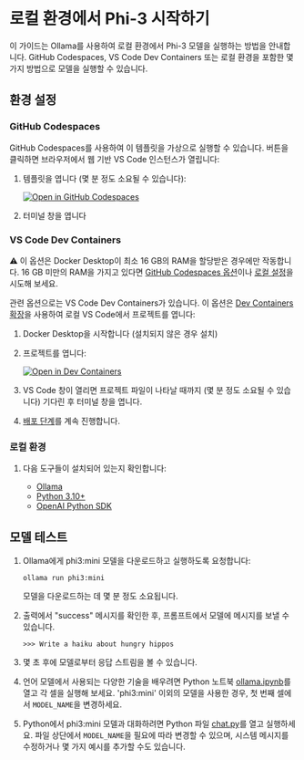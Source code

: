 # 로컬 환경에서 Phi-3 시작하기

이 가이드는 Ollama를 사용하여 로컬 환경에서 Phi-3 모델을 실행하는 방법을 안내합니다. GitHub Codespaces, VS Code Dev Containers 또는 로컬 환경을 포함한 몇 가지 방법으로 모델을 실행할 수 있습니다.

## 환경 설정

### GitHub Codespaces

GitHub Codespaces를 사용하여 이 템플릿을 가상으로 실행할 수 있습니다. 버튼을 클릭하면 브라우저에서 웹 기반 VS Code 인스턴스가 열립니다:

1. 템플릿을 엽니다 (몇 분 정도 소요될 수 있습니다):

    [![Open in GitHub Codespaces](https://github.com/codespaces/badge.svg)](https://codespaces.new/microsoft/phi-3cookbook)

2. 터미널 창을 엽니다

### VS Code Dev Containers

⚠️ 이 옵션은 Docker Desktop이 최소 16 GB의 RAM을 할당받은 경우에만 작동합니다. 16 GB 미만의 RAM을 가지고 있다면 [GitHub Codespaces 옵션](../../../../md/01.Introduce)이나 [로컬 설정](../../../../md/01.Introduce)을 시도해 보세요.

관련 옵션으로는 VS Code Dev Containers가 있습니다. 이 옵션은 [Dev Containers 확장](https://marketplace.visualstudio.com/items?itemName=ms-vscode-remote.remote-containers)을 사용하여 로컬 VS Code에서 프로젝트를 엽니다:

1. Docker Desktop을 시작합니다 (설치되지 않은 경우 설치)
2. 프로젝트를 엽니다:

    [![Open in Dev Containers](https://img.shields.io/static/v1?style=for-the-badge&label=Dev%20Containers&message=Open&color=blue&logo=visualstudiocode)](https://vscode.dev/redirect?url=vscode://ms-vscode-remote.remote-containers/cloneInVolume?url=https://github.com/microsoft/phi-3cookbook)

3. VS Code 창이 열리면 프로젝트 파일이 나타날 때까지 (몇 분 정도 소요될 수 있습니다) 기다린 후 터미널 창을 엽니다.
4. [배포 단계](../../../../md/01.Introduce)를 계속 진행합니다.

### 로컬 환경

1. 다음 도구들이 설치되어 있는지 확인합니다:

    * [Ollama](https://ollama.com/)
    * [Python 3.10+](https://www.python.org/downloads/)
    * [OpenAI Python SDK](https://pypi.org/project/openai/)

## 모델 테스트

1. Ollama에게 phi3:mini 모델을 다운로드하고 실행하도록 요청합니다:

    ```shell
    ollama run phi3:mini
    ```

    모델을 다운로드하는 데 몇 분 정도 소요됩니다.

2. 출력에서 "success" 메시지를 확인한 후, 프롬프트에서 모델에 메시지를 보낼 수 있습니다.

    ```shell
    >>> Write a haiku about hungry hippos
    ```

3. 몇 초 후에 모델로부터 응답 스트림을 볼 수 있습니다.

4. 언어 모델에서 사용되는 다양한 기술을 배우려면 Python 노트북 [ollama.ipynb](../../../../code/01.Introduce/ollama.ipynb)를 열고 각 셀을 실행해 보세요. 'phi3:mini' 이외의 모델을 사용한 경우, 첫 번째 셀에서 `MODEL_NAME`을 변경하세요.

5. Python에서 phi3:mini 모델과 대화하려면 Python 파일 [chat.py](../../../../code/01.Introduce/chat.py)를 열고 실행하세요. 파일 상단에서 `MODEL_NAME`을 필요에 따라 변경할 수 있으며, 시스템 메시지를 수정하거나 몇 가지 예시를 추가할 수도 있습니다.

